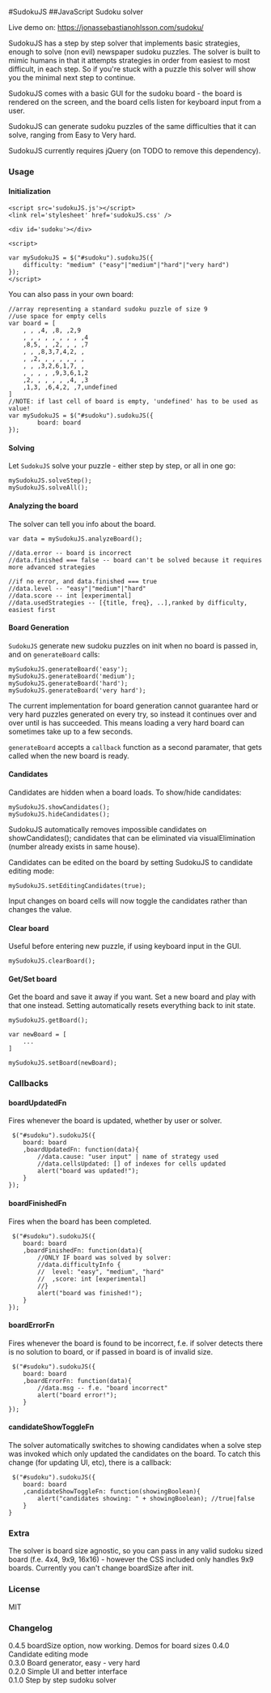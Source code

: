 #SudokuJS
##JavaScript Sudoku solver

Live demo on: https://jonassebastianohlsson.com/sudoku/

SudokuJS has a step by step solver that implements basic strategies,
enough to solve (non evil) newspaper sudoku puzzles. The solver is built
to mimic humans in that it attempts strategies in order from easiest to most
difficult, in each step. So if you're stuck with a puzzle this solver will show
you the minimal next step to continue.

SudokuJS comes with a basic GUI for the sudoku board - the board is rendered on the screen,
and the board cells listen for keyboard input from a user.

SudokuJS can generate sudoku puzzles of the same difficulties that it can solve,
ranging from Easy to Very hard.

SudokuJS currently requires jQuery (on TODO to remove this dependency).

### Usage

#### Initialization
	<script src='sudokuJS.js'></script>
    <link rel='stylesheet' href='sudokuJS.css' />

    <div id='sudoku'></div>

    <script>

    var mySudokuJS = $("#sudoku").sudokuJS({
        difficulty: "medium" ("easy"|"medium"|"hard"|"very hard")
    });
    </script>

You can also pass in your own board:

	//array representing a standard sudoku puzzle of size 9
	//use space for empty cells
	var board = [
		, , ,4, ,8, ,2,9
		, , , , , , , , ,4
		,8,5, , ,2, , , ,7
		, , ,8,3,7,4,2, ,
		, ,2, , , , , , ,
		, , ,3,2,6,1,7, ,
		, , , , ,9,3,6,1,2
		,2, , , , , ,4, ,3
		,1,3, ,6,4,2, ,7,undefined
	]
	//NOTE: if last cell of board is empty, 'undefined' has to be used as value!
	var mySudokuJS = $("#sudoku").sudokuJS({
			board: board
	});

#### Solving
Let `SudokuJS` solve your puzzle - either step by step, or all in one go:

	mySudokuJS.solveStep();
	mySudokuJS.solveAll();

#### Analyzing the board
The solver can tell you info about the board.

	var data = mySudokuJS.analyzeBoard();

	//data.error -- board is incorrect
	//data.finished === false -- board can't be solved because it requires more advanced strategies

	//if no error, and data.finished === true
	//data.level -- "easy"|"medium"|"hard"
	//data.score -- int [experimental]
	//data.usedStrategies -- [{title, freq}, ..],ranked by difficulty, easiest first

#### Board Generation
`SudokuJS` generate new sudoku puzzles on init when no board is passed in,
 and on `generateBoard` calls:

	mySudokuJS.generateBoard('easy');
	mySudokuJS.generateBoard('medium');
	mySudokuJS.generateBoard('hard');
	mySudokuJS.generateBoard('very hard');

The current implementation for board generation cannot guarantee hard or
very hard puzzles generated on every try, so instead it continues over and over
until is has succeeded. This means loading a very hard board can sometimes
take up to a few seconds.

`generateBoard` accepts a `callback` function as a second paramater, that gets called when the new board is ready.

#### Candidates
Candidates are hidden when a board loads. To show/hide candidates:

	mySudokuJS.showCandidates();
	mySudokuJS.hideCandidates();

SudokuJS automatically removes impossible candidates on showCandidates();
candidates that can be eliminated via visualElimination (number already exists in same house).

Candidates can be edited on the board by setting SudokuJS to candidate editing mode:

	mySudokuJS.setEditingCandidates(true);

Input changes on board cells will now toggle the candidates rather than changes the value.

#### Clear board
Useful before entering new puzzle, if using keyboard input in the GUI.

	mySudokuJS.clearBoard();

#### Get/Set board
Get the board and save it away if you want. Set a new board and play with that one instead.
Setting automatically resets everything back to init state.

	mySudokuJS.getBoard();

	var newBoard = [
		...
	]

	mySudokuJS.setBoard(newBoard);



### Callbacks

#### boardUpdatedFn
Fires whenever the board is updated, whether by user or solver.

	 $("#sudoku").sudokuJS({
		board: board
		,boardUpdatedFn: function(data){
			//data.cause: "user input" | name of strategy used
			//data.cellsUpdated: [] of indexes for cells updated
			alert("board was updated!");
		}
	});

#### boardFinishedFn
Fires when the board has been completed.

	 $("#sudoku").sudokuJS({
		board: board
		,boardFinishedFn: function(data){
			//ONLY IF board was solved by solver:
			//data.difficultyInfo {
			//	level: "easy", "medium", "hard"
			//	,score: int [experimental]
			//}
			alert("board was finished!");
		}
	});


#### boardErrorFn
Fires whenever the board is found to be incorrect, f.e. if solver detects there is no solution to board, or if passed in board is of invalid size.

	 $("#sudoku").sudokuJS({
		board: board
		,boardErrorFn: function(data){
			//data.msg -- f.e. "board incorrect"
			alert("board error!");
		}
	});

#### candidateShowToggleFn
 The solver automatically switches to showing candidates when a solve step was invoked which only updated the candidates on the board. To catch this change (for updating UI, etc), there is a callback:

	 $("#sudoku").sudokuJS({
		board: board
		,candidateShowToggleFn: function(showingBoolean){
			alert("candidates showing: " + showingBoolean); //true|false
		}
	}

### Extra
The solver is board size agnostic, so you can pass in any valid sudoku sized board (f.e. 4x4, 9x9, 16x16) - however the CSS included only handles 9x9 boards. Currently you can't change boardSize after init.

### License
MIT

### Changelog
0.4.5 boardSize option, now working. Demos for board sizes
0.4.0 Candidate editing mode  
0.3.0 Board generator, easy - very hard  
0.2.0 Simple UI and better interface  
0.1.0 Step by step sudoku solver  
